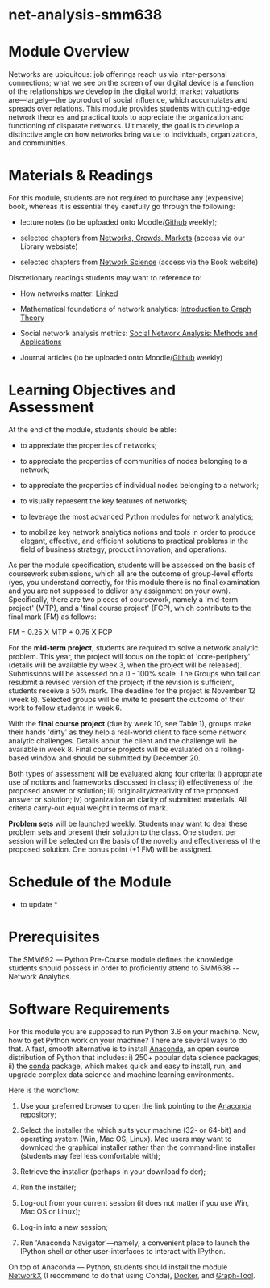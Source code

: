 # net-analysis-smm638

Module Overview
===============

Networks are ubiquitous: job offerings reach us via inter-personal
connections; what we see on the screen of our digital device is a
function of the relationships we develop in the digital world; market
valuations are―largely―the byproduct of social influence, which
accumulates and spreads over relations. This module provides students
with cutting-edge network theories and practical tools to appreciate the
organization and functioning of disparate networks. Ultimately, the goal
is to develop a distinctive angle on how networks bring value to
individuals, organizations, and communities.

Materials & Readings
====================

For this module, students are not required to purchase any (expensive)
book, whereas it is essential they carefully go through the following:

-   lecture notes (to be uploaded onto
    Moodle/[Github](https://github.com/simoneSantoni/net-analysis-smm638)
    weekly);

-   selected chapters from [Networks, Crowds,
    Markets](https://www.cs.cornell.edu/home/kleinber/networks-book/)
    (access via our Library websiste)

-   selected chapters from [Network
    Science](http://networksciencebook.com/) (access via the Book
    website)

Discretionary readings students may want to reference to:

-   How networks matter:
    [Linked](https://www.amazon.co.uk/Social-Network-Analysis-Applications-Structural/dp/0521387078)

-   Mathematical foundations of network analytics: [Introduction to
    Graph
    Theory](https://www.amazon.co.uk/Introduction-Graph-Theory-Dover-Mathematics/dp/0486678709/ref=sr_1_1?s=books&ie=UTF8&qid=1538502346&sr=1-1&keywords=graph+theory)

-   Social network analysis metrics: [Social Network Analysis: Methods
    and
    Applications](https://www.amazon.co.uk/Social-Network-Analysis-Applications-Structural/dp/0521387078)

-   Journal articles (to be uploaded onto
    Moodle/[Github](https://github.com/simoneSantoni/net-analysis-smm638)
    weekly)

Learning Objectives and Assessment
==================================

At the end of the module, students should be able:

-   to appreciate the properties of networks;

-   to appreciate the properties of communities of nodes belonging to a
    network;

-   to appreciate the properties of individual nodes belonging to a
    network;

-   to visually represent the key features of networks;

-   to leverage the most advanced Python modules for network analytics;

-   to mobilize key network analytics notions and tools in order to
    produce elegant, effective, and efficient solutions to practical
    problems in the field of business strategy, product innovation, and
    operations.

As per the module specification, students will be assessed on the basis
of coursework submissions, which all are the outcome of group-level
efforts (yes, you understand correctly, for this module there is no
final examination and you are not supposed to deliver any assignment on
your own). Specifically, there are two pieces of coursework, namely a
'mid-term project' (MTP), and a 'final course project' (FCP), which
contribute to the final mark (FM) as follows:

FM = 0.25 X MTP + 0.75 X FCP

For the **mid-term project**, students are required to solve a network
analytic problem. This year, the project will focus on the topic of
'core-periphery' (details will be available by week 3, when the project
will be released). Submissions will be assessed on a 0 - 100% scale.
The Groups who fail can resubmit a revised version of the project; if
the revision is sufficient, students receive a 50% mark. The deadline
for the project is November 12 (week 6). Selected groups will be invite
to present the outcome of their work to fellow students in week 6.

With the **final course project** (due by week 10, see Table 1), groups
make their hands 'dirty' as they help a real-world client to face some
network analytic challenges. Details about the client and the challenge
will be available in week 8. Final course projects will be evaluated on
a rolling-based window and should be submitted by December 20.

Both types of assessment will be evaluated along four criteria: i)
appropriate use of notions and frameworks discussed in class; ii)
effectiveness of the proposed answer or solution; iii)
originality/creativity of the proposed answer or solution; iv)
organization an clarity of submitted materials. All criteria carry-out
equal weight in terms of mark.

**Problem sets** will be launched weekly. Students may want to deal
these problem sets and present their solution to the class. One student
per session will be selected on the basis of the novelty and
effectiveness of the proposed solution. One bonus point
(+1 FM) will be assigned.

Schedule of the Module
======================

* to update *

Prerequisites
=============

The SMM692 ― Python Pre-Course module defines the knowledge students
should possess in order to proficiently attend to SMM638 -- Network
Analytics.

Software Requirements
=====================

For this module you are supposed to run Python 3.6 on your machine. Now,
how to get Python work on your machine? There are several ways to do
that. A fast, smooth alternative is to install
[Anaconda](https://www.anaconda.com/what-is-anaconda/), an open source
distribution of Python that includes: i) 250+ popular data science
packages; ii) the [conda](https://conda.io/docs/index.html) package,
which makes quick and easy to install, run, and upgrade complex data
science and machine learning environments.

Here is the workflow:

1.  Use your preferred browser to open the link pointing to the
    [Anaconda repository](http://www.numpy.org/);

2.  Select the installer the which suits your machine (32- or 64-bit)
    and operating system (Win, Mac OS, Linux). Mac users may want to
    download the graphical installer rather than the command-line
    installer (students may feel less comfortable with);

3.  Retrieve the installer (perhaps in your download folder);

4.  Run the installer;

5.  Log-out from your current session (it does not matter if you use
    Win, Mac OS or Linux);

6.  Log-in into a new session;

7.  Run 'Anaconda Navigator'―namely, a convenient place to launch the
    IPython shell or other user-interfaces to interact with IPython.

On top of Anaconda ― Python, students should install the module
[NetworkX](https://networkx.github.io/) (I recommend to do that using
Conda), [Docker](https://www.docker.com/), and
[Graph-Tool](https://graph-tool.skewed.de/).
